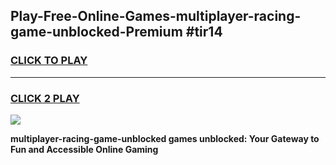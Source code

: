 
## Play-Free-Online-Games-multiplayer-racing-game-unblocked-Premium #tir14
<h3>
<a href="https://premium.freeplayer.one?title=multiplayer-racing-game-unblocked&ref=8M">CLICK TO PLAY</a></h3>
<hr>

<h3>
<a href="https://premium.freeplayer.one?title=multiplayer-racing-game-unblocked&ref=8M">CLICK 2 PLAY</a>
  
</h3>

<a href="https://premium.freeplayer.one?title=multiplayer-racing-game-unblocked&ref=8M"><img src="https://clearcache.store/games.png"></a>


**multiplayer-racing-game-unblocked games unblocked: Your Gateway to Fun and Accessible Online Gaming**

